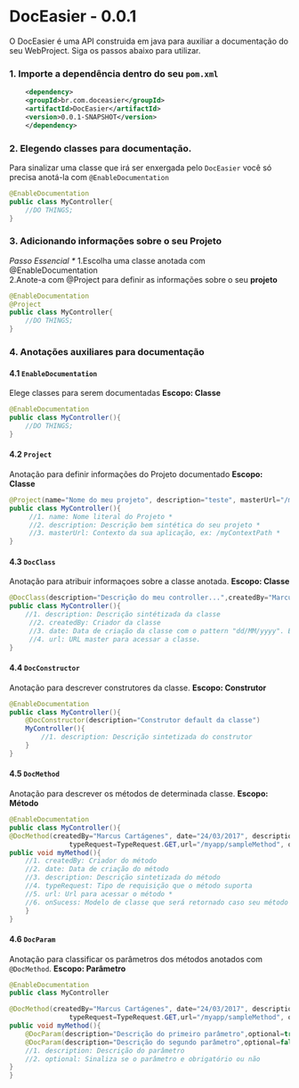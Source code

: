# DocEasier - 0.0.1
O DocEasier é uma API construida em java para auxiliar a documentação do seu WebProject. Siga os passos abaixo para utilizar.<br/>

### 1. Importe a dependência dentro do seu `pom.xml`
```xml
    <dependency>
	<groupId>br.com.doceasier</groupId>
	<artifactId>DocEasier</artifactId>
	<version>0.0.1-SNAPSHOT</version>
    </dependency>
```

### 2. Elegendo classes para documentação. 
Para sinalizar uma classe que irá ser enxergada pelo `DocEasier` você só precisa anotá-la com `@EnableDocumentation`
```java
@EnableDocumentation
public class MyController{
	//DO THINGS;
}
```

### 3. Adicionando informações sobre o seu Projeto
<i>Passo Essencial *</i>
	1.Escolha uma classe anotada com @EnableDocumentation<br/>
	2.Anote-a com @Project para definir as informações sobre o seu <b>projeto</b>
```java
@EnableDocumentation
@Project
public class MyController{
	//DO THINGS;
}
```

### 4. Anotações auxiliares para documentação
#### 4.1 `EnableDocumentation`
Elege classes para serem documentadas <b>Escopo: Classe</b>
```java
@EnableDocumentation
public class MyController(){
	//DO THINGS;
}
```
#### 4.2 `Project`
Anotação para definir informações do Projeto documentado <b>Escopo: Classe</b>
```java
@Project(name="Nome do meu projeto", description="teste", masterUrl="/meuContextPath", )	
public class MyController(){
	 //1. name: Nome literal do Projeto *
	 //2. description: Descrição bem sintética do seu projeto *
	 //3. masterUrl: Contexto da sua aplicação, ex: /myContextPath *
}
```
#### 4.3 `DocClass`
Anotação para atribuir informaçoes sobre a classe anotada. <b>Escopo: Classe</b>
```java
@DocClass(description="Descrição do meu controller...",createdBy="Marcus Cartágenes", date="24/03/2017",url="/myController")
public class MyController(){
	//1. description: Descrição sintétizada da classe
	 //2. createdBy: Criador da classe
	 //3. date: Data de criação da classe com o pattern "dd/MM/yyyy". Ex: 01/01/2017
	 //4. url: URL master para acessar a classe.
}
```
#### 4.4 `DocConstructor`
Anotação para descrever construtores da classe. <b>Escopo: Construtor</b>
```java
@EnableDocumentation
public class MyController(){	
	@DocConstructor(description="Construtor default da classe")
	MyController(){
		//1. description: Descrição sintetizada do construtor
	}
}
```

#### 4.5 `DocMethod`
Anotação para descrever os métodos de determinada classe. <b>Escopo: Método</b>
```java
@EnableDocumentation
public class MyController(){
@DocMethod(createdBy="Marcus Cartágenes", date="24/03/2017", description="Método de Exemplo (Com parametros)", 
			   typeRequest=TypeRequest.GET,url="/myapp/sampleMethod", onSucess = Employee.class)		
public void myMethod(){
	//1. createdBy: Criador do método
	//2. date: Data de criação do método
	//3. description: Descrição sintetizada do método
	//4. typeRequest: Tipo de requisição que o método suporta
	//5. url: Url para acessar o método *
	//6. onSucess: Modelo de classe que será retornado caso seu método seja executado com sucesso *
	}
}
```

#### 4.6 `DocParam`
Anotação para classificar os parâmetros dos métodos anotados com `@DocMethod`. <b>Escopo: Parâmetro</b>
```java
@EnableDocumentation
public class MyController

@DocMethod(createdBy="Marcus Cartágenes", date="24/03/2017", description="Método de Exemplo (Com parametros)", 
			   typeRequest=TypeRequest.GET,url="/myapp/sampleMethod", onSucess = Employee.class)
public void myMethod(){
	@DocParam(description="Descrição do primeiro parâmetro",optional=true)String nome String param1, 
	@DocParam(description="Descrição do segundo parâmetro",optional=false)String nome Date param2){
	//1. description: Descrição do parâmetro 
	//2. optional: Sinaliza se o parâmetro e obrigatório ou não	
}
}
```
